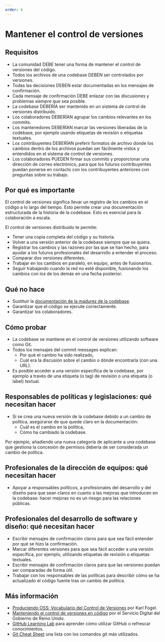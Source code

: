 ```yaml
---
order: 6
---
```


# Mantener el control de versiones

## Requisitos

* La comunidad DEBE tener una forma de mantener el control de versiones del código.
* Todos los archivos de una codebase DEBEN ser controlados por versiones.
* Todas las decisiones DEBEN estar documentadas en los mensajes de confirmación.
* Cada mensaje de confirmación DEBE enlazar con las discusiones y problemas siempre que sea posible.
* La codebase DEBERÍA ser mantenido en un sistema de control de versiones distribuido.
* Los colaboradores DEBERÍAN agrupar los cambios relevantes en los commits.
* Los mantenedores DEBERÍAN marcar las versiones liberadas de la codebase, por ejemplo usando etiquetas de revisión o etiquetas textuales.
* Los contribuyentes DEBERÍAN preferir formatos de archivo donde los cambios dentro de los archivos puedan ser fácilmente vistos y entendidos en el sistema de control de versiones.
* Los colaboradores PUEDEN firmar sus commits y proporcionar una dirección de correo electrónico, para que los futuros contribuyentes puedan ponerse en contacto con los contribuyentes anteriores con preguntas sobre su trabajo.

## Por qué es importante

El control de versiones significa llevar un registro de los cambios en el código a lo largo del tiempo. Esto permite crear una documentación estructurada de la historia de la codebase. Esto es esencial para la colaboración a escala.

El control de versiones distribuido te permite:

* Tener una copia completa del código y su historia.
* Volver a una versión anterior de la codebase siempre que se quiera.
* Registrar los cambios y las razones por las que se han hecho, para ayudar a los futuros profesionales del desarrollo a entender el proceso.
* Comparar dos versiones diferentes.
* Trabajar en los cambios en paralelo, en equipo, antes de fusionarlos.
* Seguir trabajando cuando la red no esté disponible, fusionando los cambios con los de los demás en una fecha posterior.

## Qué no hace

* Sustituir la [documentación de la madurez de la codebase](document-maturity.md).
* Garantizar que el código se ejecute correctamente.
* Garantizar los colaboradores.

## Cómo probar

* La codebase se mantiene en el control de versiones utilizando software como Git.
* Todos los mensajes del commit messages explican:
  * Por qué el cambio ha sido realizado,
  * Cuál era la discusión sobre el cambio o dónde encontrarla (con una URL).
* Es posible acceder a una versión específica de la codebase, por ejemplo a través de una etiqueta (o tag) de revisión o una etiqueta (o label) textual.

## Responsables de políticas y legislaciones: qué necesitan hacer

* Si se crea una nueva versión de la codebase debido a un cambio de política, asegúrarse de que quede claro en la documentación:
  * Cuál es el cambio en la política,
  * Cómo ha cambiado la codebase.

Por ejemplo, añadiendo una nueva categoría de aplicante a una codebase que gestiona la concesión de permisos debería de ser considerada un cambio de política.

## Profesionales de la dirección de equipos: qué necesitan hacer

* Apoyar a responsables políticos, a profesionales del desarrollo y del diseño para que sean claros en cuanto a las mejoras que introducen en la codebase: hacer mejoras no es un riesgo para las relaciones públicas.

## Profesionales del desarrollo de software y diseño: qué necesitan hacer

* Escribir mensajes de confirmación claros para que sea fácil entender por qué se hizo la confirmación.
* Marcar diferentes versiones para que sea fácil acceder a una versión específica, por ejemplo, utilizando etiquetas de revisión o etiquetas textuales.
* Escribir mensajes de confirmación claros para que las versiones puedan ser comparadas de forma útil.
* Trabajar con los responsables de las políticas para describir cómo se ha actualizado el código fuente tras un cambio de política.

## Más información

* [Produciendo OSS: Vocabulario del Control de Versiones](https://producingoss.com/en/vc.html#vc-vocabulary) por Karl Fogel.
* [Manteniendo el control de versiones en código](https://www.gov.uk/service-manual/technology/maintaining-version-control-in-coding) por el Servicio Digital del Gobierno de Reino Unido.
* [GitHub Learning Lab](https://lab.github.com/) para aprender cómo utilizar GitHub o refrescar conocimientos.
* [Git Cheat Sheet](https://education.github.com/git-cheat-sheet-education.pdf) una lista con los comandos git más utilizados.
